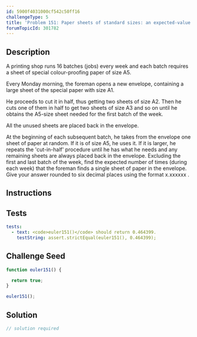 ```yaml
---
id: 5900f4031000cf542c50ff16
challengeType: 5
title: 'Problem 151: Paper sheets of standard sizes: an expected-value problem'
forumTopicId: 301782
---
```


## Description

<section id='description'>

A printing shop runs 16 batches (jobs) every week and each batch requires a sheet of special colour-proofing paper of size A5.

Every Monday morning, the foreman opens a new envelope, containing a large sheet of the special paper with size A1.

He proceeds to cut it in half, thus getting two sheets of size A2. Then he cuts one of them in half to get two sheets of size A3 and so on until he obtains the A5-size sheet needed for the first batch of the week.

All the unused sheets are placed back in the envelope.

At the beginning of each subsequent batch, he takes from the envelope one sheet of paper at random. If it is of size A5, he uses it. If it is larger, he repeats the 'cut-in-half' procedure until he has what he needs and any remaining sheets are always placed back in the envelope. Excluding the first and last batch of the week, find the expected number of times (during each week) that the foreman finds a single sheet of paper in the envelope. Give your answer rounded to six decimal places using the format x.xxxxxx .

</section>

## Instructions

<section id='instructions'>

</section>

## Tests

<section id='tests'>

```yml
tests:
  - text: <code>euler151()</code> should return 0.464399.
    testString: assert.strictEqual(euler151(), 0.464399);

```

</section>

## Challenge Seed

<section id='challengeSeed'>

<div id='js-seed'>

```js
function euler151() {

  return true;
}

euler151();
```

</div>

</section>

## Solution

<section id='solution'>

```js
// solution required
```

</section>
